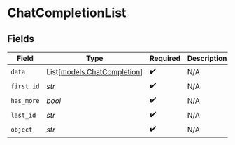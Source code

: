 # ChatCompletionList


## Fields

| Field                                                      | Type                                                       | Required                                                   | Description                                                |
| ---------------------------------------------------------- | ---------------------------------------------------------- | ---------------------------------------------------------- | ---------------------------------------------------------- |
| `data`                                                     | List[[models.ChatCompletion](../models/chatcompletion.md)] | :heavy_check_mark:                                         | N/A                                                        |
| `first_id`                                                 | *str*                                                      | :heavy_check_mark:                                         | N/A                                                        |
| `has_more`                                                 | *bool*                                                     | :heavy_check_mark:                                         | N/A                                                        |
| `last_id`                                                  | *str*                                                      | :heavy_check_mark:                                         | N/A                                                        |
| `object`                                                   | *str*                                                      | :heavy_check_mark:                                         | N/A                                                        |